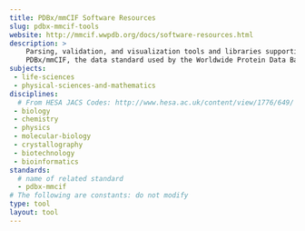 ```yaml
---
title: PDBx/mmCIF Software Resources
slug: pdbx-mmcif-tools
website: http://mmcif.wwpdb.org/docs/software-resources.html
description: >
    Parsing, validation, and visualization tools and libraries supporting 
    PDBx/mmCIF, the data standard used by the Worldwide Protein Data Bank.
subjects:
 - life-sciences
 - physical-sciences-and-mathematics
disciplines:
  # From HESA JACS Codes: http://www.hesa.ac.uk/content/view/1776/649/
 - biology
 - chemistry
 - physics
 - molecular-biology
 - crystallography
 - biotechnology
 - bioinformatics
standards:
  # name of related standard 
  - pdbx-mmcif
# The following are constants: do not modify
type: tool
layout: tool
---
```

